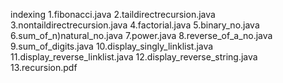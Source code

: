 indexing 
1.fibonacci.java
2.taildirectrecursion.java
3.nontaildirectrecursion.java
4.factorial.java
5.binary_no.java
6.sum_of_n)natural_no.java
7.power.java
8.reverse_of_a_no.java
9.sum_of_digits.java
10.display_singly_linklist.java
11.display_reverse_linklist.java
12.display_reverse_string.java
13.recursion.pdf
